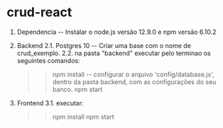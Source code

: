 # crud-react
1. Dependencia -- Instalar o node.js versão 12.9.0 e npm versão 6.10.2
2. Backend
  2.1. Postgres 10 -- Criar uma base com o nome de crud_exemplo.
  2.2. na pasta "backend" executar pelo terminao os seguintes comandos:
    >> npm install
    -- configurar o arquivo 'config/database.js', dentro da pasta backend, com as configurações do seu banco.
    >> npm start
    
3. Frontend
  3.1. executar:
    >> npm install
    >> npm start
    
  
    
 
